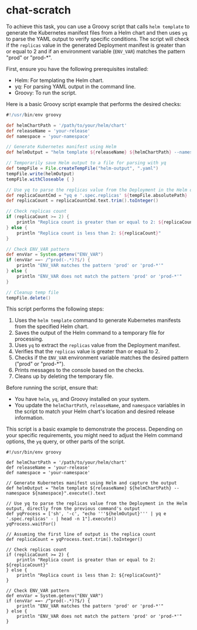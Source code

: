 # chat-scratch

To achieve this task, you can use a Groovy script that calls `helm template` to generate the Kubernetes manifest files from a Helm chart and then uses `yq` to parse the YAML output to verify specific conditions. The script will check if the `replicas` value in the generated Deployment manifest is greater than or equal to 2 and if an environment variable (`ENV_VAR`) matches the pattern "prod" or "prod-*".

First, ensure you have the following prerequisites installed:
- Helm: For templating the Helm chart.
- yq: For parsing YAML output in the command line.
- Groovy: To run the script.

Here is a basic Groovy script example that performs the desired checks:

```groovy
#!/usr/bin/env groovy

def helmChartPath = '/path/to/your/helm/chart'
def releaseName = 'your-release'
def namespace = 'your-namespace'

// Generate Kubernetes manifest using Helm
def helmOutput = "helm template ${releaseName} ${helmChartPath} --namespace ${namespace}".execute().text

// Temporarily save Helm output to a file for parsing with yq
def tempFile = File.createTempFile("helm-output", ".yaml")
tempFile.write(helmOutput)
tempFile.withCloseable { }

// Use yq to parse the replicas value from the Deployment in the Helm output
def replicaCountCmd = "yq e '.spec.replicas' ${tempFile.absolutePath} | head -n 1".execute()
def replicaCount = replicaCountCmd.text.trim().toInteger()

// Check replicas count
if (replicaCount >= 2) {
    println "Replica count is greater than or equal to 2: ${replicaCount}"
} else {
    println "Replica count is less than 2: ${replicaCount}"
}

// Check ENV_VAR pattern
def envVar = System.getenv("ENV_VAR")
if (envVar ==~ /^prod(-.*)?$/) {
    println "ENV_VAR matches the pattern 'prod' or 'prod-*'"
} else {
    println "ENV_VAR does not match the pattern 'prod' or 'prod-*'"
}

// Cleanup temp file
tempFile.delete()
```

This script performs the following steps:
1. Uses the `helm template` command to generate Kubernetes manifests from the specified Helm chart.
2. Saves the output of the Helm command to a temporary file for processing.
3. Uses `yq` to extract the `replicas` value from the Deployment manifest.
4. Verifies that the `replicas` value is greater than or equal to 2.
5. Checks if the `ENV_VAR` environment variable matches the desired pattern ("prod" or "prod-*").
6. Prints messages to the console based on the checks.
7. Cleans up by deleting the temporary file.

Before running the script, ensure that:
- You have `helm`, `yq`, and Groovy installed on your system.
- You update the `helmChartPath`, `releaseName`, and `namespace` variables in the script to match your Helm chart's location and desired release information.

This script is a basic example to demonstrate the process. Depending on your specific requirements, you might need to adjust the Helm command options, the `yq` query, or other parts of the script.


```
#!/usr/bin/env groovy

def helmChartPath = '/path/to/your/helm/chart'
def releaseName = 'your-release'
def namespace = 'your-namespace'

// Generate Kubernetes manifest using Helm and capture the output
def helmOutput = "helm template ${releaseName} ${helmChartPath} --namespace ${namespace}".execute().text

// Use yq to parse the replicas value from the Deployment in the Helm output, directly from the previous command's output
def yqProcess = ['sh', '-c', "echo '''${helmOutput}''' | yq e '.spec.replicas' - | head -n 1"].execute()
yqProcess.waitFor()

// Assuming the first line of output is the replica count
def replicaCount = yqProcess.text.trim().toInteger()

// Check replicas count
if (replicaCount >= 2) {
    println "Replica count is greater than or equal to 2: ${replicaCount}"
} else {
    println "Replica count is less than 2: ${replicaCount}"
}

// Check ENV_VAR pattern
def envVar = System.getenv("ENV_VAR")
if (envVar ==~ /^prod(-.*)?$/) {
    println "ENV_VAR matches the pattern 'prod' or 'prod-*'"
} else {
    println "ENV_VAR does not match the pattern 'prod' or 'prod-*'"
}
```
